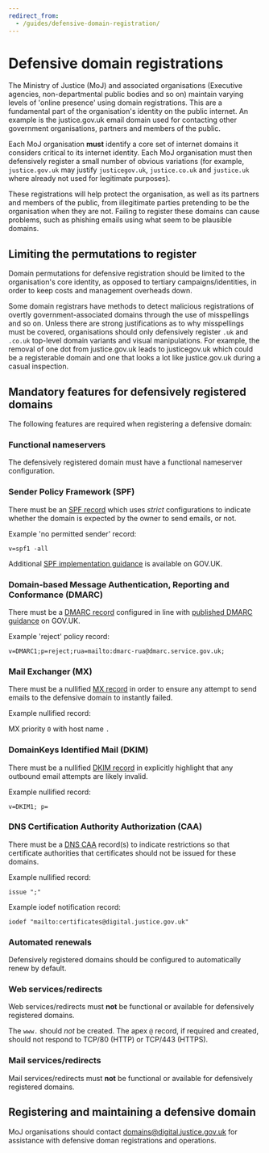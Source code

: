 ```yaml
---
redirect_from:
  - /guides/defensive-domain-registration/
---
```

# Defensive domain registrations

The Ministry of Justice \(MoJ\) and associated organisations \(Executive agencies, non-departmental public bodies and so on\) maintain varying levels of 'online presence' using domain registrations. This are a fundamental part of the organisation's identity on the public internet. An example is the justice.gov.uk email domain used for contacting other government organisations, partners and members of the public.

Each MoJ organisation **must** identify a core set of internet domains it considers critical to its internet identity. Each MoJ organisation must then defensively register a small number of obvious variations \(for example, `justice.gov.uk` may justify `justicegov.uk`, `justice.co.uk` and `justice.uk` where already not used for legitimate purposes\).

These registrations will help protect the organisation, as well as its partners and members of the public, from illegitimate parties pretending to be the organisation when they are not. Failing to register these domains can cause problems, such as phishing emails using what seem to be plausible domains.

## Limiting the permutations to register

Domain permutations for defensive registration should be limited to the organisation's core identity, as opposed to tertiary campaigns/identities, in order to keep costs and management overheads down.

Some domain registrars have methods to detect malicious registrations of overtly government-associated domains through the use of misspellings and so on. Unless there are strong justifications as to why misspellings must be covered, organisations should only defensively register `.uk` and `.co.uk` top-level domain variants and visual manipulations. For example, the removal of one dot from justice.gov.uk leads to justicegov.uk which could be a registerable domain and one that looks a lot like justice.gov.uk during a casual inspection.

## Mandatory features for defensively registered domains

The following features are required when registering a defensive domain:

### Functional nameservers

The defensively registered domain must have a functional nameserver configuration.

### Sender Policy Framework \(SPF\)

There must be an [SPF record](https://en.wikipedia.org/wiki/Sender_Policy_Framework) which uses *strict* configurations to indicate whether the domain is expected by the owner to send emails, or not.

Example 'no permitted sender' record:

`v=spf1 -all`

Additional [SPF implementation guidance](https://www.gov.uk/government/publications/email-security-standards/sender-policy-framework-spf) is available on GOV.UK.

### Domain-based Message Authentication, Reporting and Conformance \(DMARC\)

There must be a [DMARC record](https://en.wikipedia.org/wiki/DMARC) configured in line with [published DMARC guidance](https://www.gov.uk/government/publications/email-security-standards/domain-based-message-authentication-reporting-and-conformance-dmarc) on GOV.UK.

Example 'reject' policy record:

`v=DMARC1;p=reject;rua=mailto:dmarc-rua@dmarc.service.gov.uk;`

### Mail Exchanger \(MX\)

There must be a nullified [MX record](https://en.wikipedia.org/wiki/MX_record) in order to ensure any attempt to send emails to the defensive domain to instantly failed.

Example nullified record:

MX priority `0` with host name `.`

### DomainKeys Identified Mail \(DKIM\)

There must be a nullified [DKIM record](https://en.wikipedia.org/wiki/DomainKeys_Identified_Mail) in explicitly highlight that any outbound email attempts are likely invalid.

Example nullified record:

`v=DKIM1; p=`

### DNS Certification Authority Authorization \(CAA\)

There must be a [DNS CAA](https://en.wikipedia.org/wiki/DNS_Certification_Authority_Authorization) record\(s\) to indicate restrictions so that certificate authorities that certificates should not be issued for these domains.

Example nullified record:

`issue ";"`

Example iodef notification record:

`iodef "mailto:certificates@digital.justice.gov.uk"`

### Automated renewals

Defensively registered domains should be configured to automatically renew by default.

### Web services/redirects

Web services/redirects must **not** be functional or available for defensively registered domains.

The `www.` should *not* be created. The apex `@` record, if required and created, should not respond to TCP/80 \(HTTP\) or TCP/443 \(HTTPS\).

### Mail services/redirects

Mail services/redirects must **not** be functional or available for defensively registered domains.

## Registering and maintaining a defensive domain

MoJ organisations should contact [domains@digital.justice.gov.uk](mailto://domains@digital.justice.gov.uk) for assistance with defensive doman registrations and operations.

